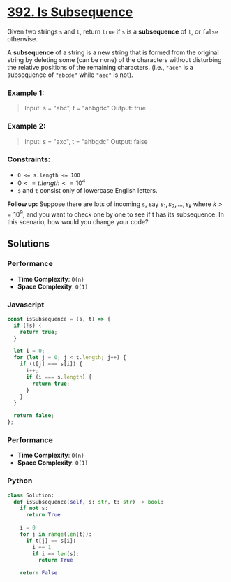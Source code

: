 # [392. Is Subsequence](https://leetcode.com/problems/is-subsequence/description/)

Given two strings `s` and `t`, return `true` if `s` is a **subsequence** of `t`, or `false` otherwise.

A **subsequence** of a string is a new string that is formed from the original string by deleting some (can be none) of the characters without disturbing the relative positions of the remaining characters. (i.e., `"ace"` is a subsequence of `"abcde"` while `"aec"` is not).

 
### Example 1:
> Input: s = "abc", t = "ahbgdc"
> Output: true


### Example 2:
> Input: s = "axc", t = "ahbgdc"
> Output: false
 

### Constraints:
- `0 <= s.length <= 100`
- $0 <= t.length <= 10^{4}$
- `s` and `t` consist only of lowercase English letters.
 

**Follow up:** Suppose there are lots of incoming `s`, say $s_1, s_2, ..., s_k$ where $k >= 10^{9}$, and you want to check one by one to see if t has its subsequence. In this scenario, how would you change your code?


## Solutions

### Performance

- **Time Complexity**: `O(n)`
- **Space Complexity**: `O(1)`

### Javascript

```javascript
const isSubsequence = (s, t) => {
  if (!s) {
    return true;
  }

  let i = 0;
  for (let j = 0; j < t.length; j++) {
    if (t[j] === s[i]) {
      i++;
      if (i === s.length) {
        return true;
      }
    }
  }

  return false;
};
```

### Performance

- **Time Complexity**: `O(n)`
- **Space Complexity**: `O(1)`

### Python

```python
class Solution:
  def isSubsequence(self, s: str, t: str) -> bool:
    if not s:
      return True
    
    i = 0
    for j in range(len(t)):
      if t[j] == s[i]:
        i += 1
        if i == len(s):
          return True

    return False
```
